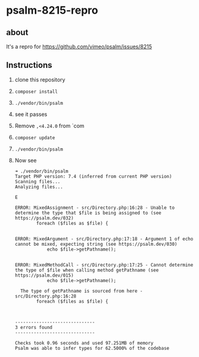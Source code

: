 # psalm-8215-repro

## about
It's a repro for https://github.com/vimeo/psalm/issues/8215

## Instructions

1. clone this repository
1. `composer install`
1. `./vendor/bin/psalm`
1. see it passes
1. Remove `,<4.24.0` from `com
1. `composer update`
1. `./vendor/bin/psalm`
1. Now see

    ```
    ➜ ./vendor/bin/psalm
    Target PHP version: 7.4 (inferred from current PHP version)
    Scanning files...
    Analyzing files...
    
    E
    
    ERROR: MixedAssignment - src/Directory.php:16:28 - Unable to determine the type that $file is being assigned to (see https://psalm.dev/032)
            foreach ($files as $file) {
    
    
    ERROR: MixedArgument - src/Directory.php:17:18 - Argument 1 of echo cannot be mixed, expecting string (see https://psalm.dev/030)
                echo $file->getPathname();
    
    
    ERROR: MixedMethodCall - src/Directory.php:17:25 - Cannot determine the type of $file when calling method getPathname (see https://psalm.dev/015)
                echo $file->getPathname();
    
      The type of getPathname is sourced from here - src/Directory.php:16:28
            foreach ($files as $file) {
    
    
    
    ------------------------------
    3 errors found
    ------------------------------
    
    Checks took 0.96 seconds and used 97.251MB of memory
    Psalm was able to infer types for 62.5000% of the codebase
    
    ```
